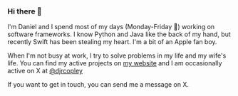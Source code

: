 ### Hi there 👋

I'm Daniel and I spend most of my days (Monday-Friday 🤪) working on software frameworks. I know Python and Java like the back of my hand, but recently Swift has been stealing my heart. I'm a bit of an Apple fan boy.

When I'm not busy at work, I try to solve problems in my life and my wife's life. You can find my active projects on [my website](https://daniel.copley.dev) and I am occasionally active on X at [@djrcopley](https://twitter.com/djrcopley)

If you want to get in touch, you can send me a message on X.
